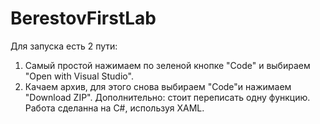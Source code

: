 # BerestovFirstLab
Для запуска есть 2 пути:
1. Самый простой нажимаем по зеленой кнопке "Code" и выбираем "Open with Visual Studio".
2. Качаем архив, для этого снова выбираем "Code"и нажимаем "Download ZIP".
Дополнительно: стоит переписать одну функцию.
Работа сделанна на C#, используя XAML.
